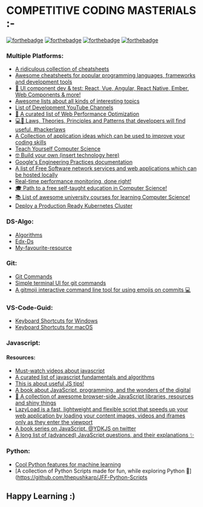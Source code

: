
# COMPETITIVE CODING MASTERIALS :-
[![forthebadge](https://forthebadge.com/images/badges/built-by-developers.svg)](https://forthebadge.com)
[![forthebadge](https://forthebadge.com/images/badges/built-with-love.svg)](https://forthebadge.com)
[![forthebadge](https://forthebadge.com/images/badges/for-you.svg)](https://forthebadge.com)
[![forthebadge](https://forthebadge.com/images/badges/powered-by-coffee.svg)](https://forthebadge.com)

### Multiple Platforms:

- [A ridiculous collection of cheatsheets](https://devhints.io/)
- [Awesome cheatsheets for popular programming languages, frameworks and development tools](https://lecoupa.github.io/awesome-cheatsheets/)
- [📓 UI component dev & test: React, Vue, Angular, React Native, Ember, Web Components & more!](https://github.com/storybookjs/storybook)
- [Awesome lists about all kinds of interesting topics](https://github.com/sindresorhus/awesome)
- [List of Development YouTube Channels](https://github.com/ErikCH/DevYouTubeList)
- [📝 A curated list of Web Performance Optimization](https://github.com/davidsonfellipe/awesome-wpo)
- [💻📖 Laws, Theories, Principles and Patterns that developers will find useful. #hackerlaws](https://github.com/dwmkerr/hacker-laws)
- [A Collection of application ideas which can be used to improve your coding skills](https://github.com/florinpop17/app-ideas)
- [Teach Yourself Computer Science](https://teachyourselfcs.com/)
- [🤓 Build your own (insert technology here)](https://github.com/danistefanovic/build-your-own-x)
- [Google's Engineering Practices documentation](https://github.com/google/eng-practices)
- [A list of Free Software network services and web applications which can be hosted locally](https://github.com/awesome-selfhosted/awesome-selfhosted)
- [Real-time performance monitoring, done right!](https://github.com/netdata/netdata)
- [🎓 Path to a free self-taught education in Computer Science!](https://github.com/ossu/computer-science)
- [📚 List of awesome university courses for learning Computer Science!](https://github.com/prakhar1989/awesome-courses)
- [Deploy a Production Ready Kubernetes Cluster](https://github.com/kubernetes-sigs/kubespray)

### DS-Algo:

- [Algorithms](https://www.udacity.com/course/intro-to-algorithms--cs215)
- [Edx-Ds](https://www.edx.org/course/algorithms-data-structures-microsoft-dev285x-1?source=aw&awc=6798_1601540416_db9cffd6b888e98bf0308379212a7062&utm_source=aw&utm_medium=affiliate_partner&utm_content=text-link&utm_term=85386_VigLink+Content)
- [My-favourite-resource](https://www.geeksforgeeks.org/data-structures/)

### Git:

- [Git Commands](https://gist.github.com/hofmannsven/6814451)
- [Simple terminal UI for git commands](https://github.com/jesseduffield/lazygit)
- [A gitmoji interactive command line tool for using emojis on commits 💻](https://github.com/carloscuesta/gitmoji-cli)

### VS-Code-Guid:

- [Keyboard Shortcuts for Windows](https://code.visualstudio.com/shortcuts/keyboard-shortcuts-windows.pdf)
- [Keyboard Shortcuts for macOS](https://code.visualstudio.com/shortcuts/keyboard-shortcuts-macos.pdf)

### Javascript:

#### Resources:

- [Must-watch videos about javascript](https://github.com/bolshchikov/js-must-watch)
- [A curated list of javascript fundamentals and algorithms](https://github.com/ggomaeng/awesome-js)
- [This is about useful JS tips!](https://github.com/loverajoel/jstips)
- [A book about JavaScript, programming, and the wonders of the digital](https://eloquentjavascript.net/)
- [🐢 A collection of awesome browser-side JavaScript libraries, resources and shiny things](https://github.com/sorrycc/awesome-javascript)
- [LazyLoad is a fast, lightweight and flexible script that speeds up your web application by loading your content images, videos and iframes only as they enter the viewport](https://github.com/verlok/lazyload)
- [A book series on JavaScript. @YDKJS on twitter](https://github.com/getify/You-Dont-Know-JS)
- [A long list of (advanced) JavaScript questions, and their explanations ✨](https://github.com/lydiahallie/javascript-questions)



### Python:

- [Cool Python features for machine learning](https://github.com/chiphuyen/python-is-cool)
- [A collection of Python Scripts made for fun, while exploring Python 🐍](https://github.com/thepushkarp/JFF-Python-Scripts



## Happy Learning :)
